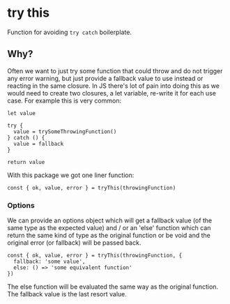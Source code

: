 # try this
Function for avoiding `try catch` boilerplate.

## Why?
Often we want to just try some function that could throw and do not trigger any error warning, but just provide a fallback value to use instead or reacting in the same closure.
In JS there's lot of pain into doing this as we would need to create two closures, a let variable, re-write it for each use case. For example this is very common:

```
let value

try {
  value = trySomeThrowingFunction()
} catch () {
  value = fallback
}

return value
```

With this package we got one liner function:

```
const { ok, value, error } = tryThis(throwingFunction)
```

### Options
We can provide an options object which will get a fallback value (of the same type as the expected value) and / or an 'else' function which can return the same kind of type as the original function or be void and the original error (or fallback) will be passed back.

```
const { ok, value, error } = tryThis(throwingFunction, {
  fallback: 'some value',
  else: () => 'some equivalent function'
})
```
The else function will be evaluated the same way as the original function.
The fallback value is the last resort value.